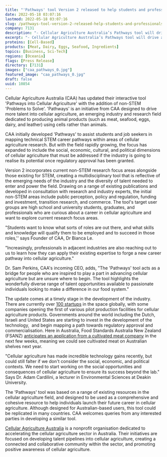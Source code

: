 ```yaml
---
title: "'Pathways' tool Version 2 released to help students and professionals break into cellular agriculture"
date: 2022-05-18 03:07:16
lastmod: 2022-05-18 03:07:16
slug: /pathways-tool-version-2-released-help-students-and-professionals-break-cellular
company: 7131
description: "- Cellular Agriculture Australia’s Pathways tool will drive and guide more talent into cellular agriculture research- The tool lists key research ‘Problems to Solve’ in the field and matches these to related tertiary qualifications  - ‘Majors’ - available in Australia, with direct links to Australian universities that can be filtered by State- The new version includes non-STEM ‘Problems to Solve’, encompassing public perception, policy and regulation, funding and investment, transition research, and commerce - Cellular Agriculture Australia is a nonprofit organisation dedicated to accelerating the cellular agriculture sector in Australia. Their goals are to develop talent pipelines into cellular agriculture, create a connected and collaborative community within the sector, and promote positive awareness of cellular agriculture"
excerpt: "- Cellular Agriculture Australia’s Pathways tool will drive and guide more talent into cellular agriculture research- The tool lists key research ‘Problems to Solve’ in the field and matches these to related tertiary qualifications  - ‘Majors’ - available in Australia, with direct links to Australian universities that can be filtered by State- The new version includes non-STEM ‘Problems to Solve’, encompassing public perception, policy and regulation, funding and investment, transition research, and commerce - Cellular Agriculture Australia is a nonprofit organisation dedicated to accelerating the cellular agriculture sector in Australia. Their goals are to develop talent pipelines into cellular agriculture, create a connected and collaborative community within the sector, and promote positive awareness of cellular agriculture"
proteins: [Cell-Based]
products: [Meat, Dairy, Eggs, Seafood, Ingredients]
topics: [Business, Sci-Tech]
regions: [Oceania]
flags: [Press Release]
directory: [7131]
images: ["caa_pathways_0.jpg"]
featured_image: "caa_pathways_0.jpg"
draft: false
uuid: 10854
---
```

Cellular Agriculture Australia (CAA) has updated their interactive tool
'Pathways into Cellular Agriculture' with the addition of non-STEM
'Problems to Solve'. 'Pathways' is an initiative from CAA designed to
drive more talent into cellular agriculture, an emerging industry and
research field dedicated to producing animal products (such as meat,
seafood, eggs, dairy, and leather) using cells rather than animals.

CAA initially developed 'Pathways' to assist students and job seekers in
mapping technical STEM career pathways within areas of cellular
agriculture research. But with the field rapidly growing, the focus has
expanded to include the social, economic, cultural, and political
dimensions of cellular agriculture that must be addressed if the
industry is going to realise its potential once regulatory approval has
been granted. 

Version 2 incorporates current non-STEM research focus areas alongside
those existing for STEM, creating a multidisciplinary tool that is
reflective of the emerging needs of the industry and the diversity of
talent needed to enter and power the field. Drawing on a range of
existing publications and developed in consultation with research and
industry experts, the initial non-STEM areas include public perception,
policy and regulation, funding and investment, transition research, and
commerce. The tool's target user groups are high school and university
students, graduates, and professionals who are curious about a career in
cellular agriculture and want to explore current research focus areas.

"Students want to know what sorts of roles are out there, and what
skills and knowledge will qualify them to be employed and to succeed in
those roles,\'\' says Founder of CAA, Dr Bianca Le.

"Increasingly, professionals in adjacent industries are also reaching
out to us to learn how they can apply their existing expertise to forge
a new career pathway into cellular agriculture." 

Dr. Sam Perkins, CAA's incoming CEO, adds, "The 'Pathways' tool acts as
a bridge for people who are inspired to play a part in advancing
cellular agriculture but are unsure where to begin. The tool highlights
the wonderfully diverse range of talent opportunities available to
passionate individuals looking to make a difference in our food system."

The update comes at a timely stage in the development of the industry.
There are currently over [100
startups](https://gfi.org/resource/alternative-protein-company-database/)
in the space globally, with some companies opening the first of various
pilot production facilities for cellular agriculture products.
Governments around the world including the Dutch, Israeli and United
States are starting to invest in the development of the technology,  and
begin mapping a path towards regulatory approval and commercialisation.
Here in Australia, Food Standards Australia New Zealand (FSANZ)
[anticipates an application from a cultivated meat
company](https://futurealternative.com.au/cultivated-meat-could-be-on-australian-shelves-next-year/)
in the next few weeks, meaning we could see cultivated meat on
Australian shelves next year. 

\"Cellular agriculture has made incredible technology gains recently,
but could still falter if we don\'t consider the social, economic, and
political contexts. We need to start working on the social opportunities
and consequences of cellular agriculture to ensure its success beyond
the lab.\" Says Dr. Adam Cardilini, a lecturer in Environmental Sciences
at Deakin University.

The 'Pathways' tool was based on a range of existing resources in the
cellular agriculture field, and designed to be used as a comprehensive
and cohesive resource to help individuals launch their future career in
cellular agriculture. Although designed for Australian-based users, this
tool could be replicated in many countries. CAA welcomes queries from
any interested parties in developing a similar tool.

[Cellular Agriculture
Australia](https://cellularagricultureaustralia.org/) is a nonprofit
organisation dedicated to accelerating the cellular agriculture sector
in Australia. Their initiatives are focused on developing talent
pipelines into cellular agriculture, creating a connected and
collaborative community within the sector, and promoting positive
awareness of cellular agriculture.

